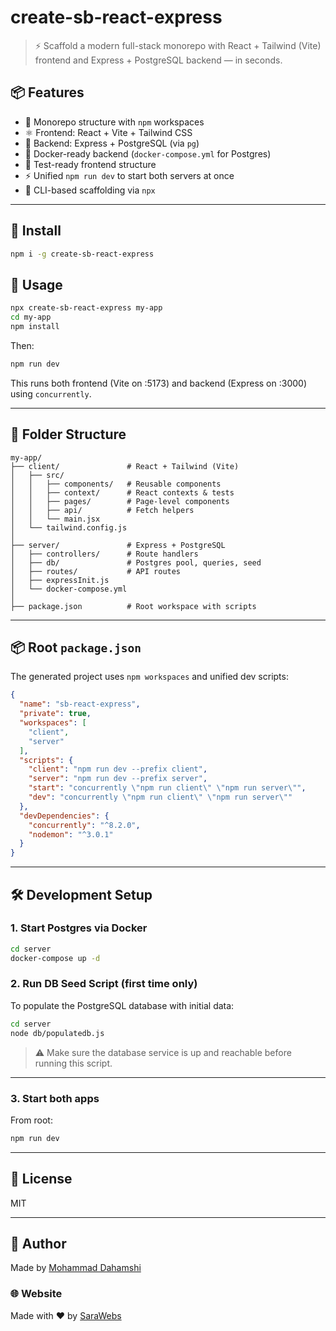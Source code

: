 
# create-sb-react-express

> ⚡ Scaffold a modern full-stack monorepo with React + Tailwind (Vite) frontend and Express + PostgreSQL backend — in seconds.

## 📦 Features

- 🧩 Monorepo structure with `npm` workspaces
- ⚛️ Frontend: React + Vite + Tailwind CSS
- 🚀 Backend: Express + PostgreSQL (via `pg`)
- 🐳 Docker-ready backend (`docker-compose.yml` for Postgres)
- 🧪 Test-ready frontend structure
- ⚡ Unified `npm run dev` to start both servers at once
- 🧰 CLI-based scaffolding via `npx`

---
## 🚀 Install

```bash
npm i -g create-sb-react-express
````
## 🚀 Usage

```bash
npx create-sb-react-express my-app
cd my-app
npm install
````

Then:

```bash
npm run dev
```

This runs both frontend (Vite on :5173) and backend (Express on :3000) using `concurrently`.

---

## 📁 Folder Structure

```text
my-app/
├── client/               # React + Tailwind (Vite)
│   ├── src/
│   │   ├── components/   # Reusable components
│   │   ├── context/      # React contexts & tests
│   │   ├── pages/        # Page-level components
│   │   ├── api/          # Fetch helpers
│   │   └── main.jsx
│   └── tailwind.config.js
│
├── server/               # Express + PostgreSQL
│   ├── controllers/      # Route handlers
│   ├── db/               # Postgres pool, queries, seed
│   ├── routes/           # API routes
│   ├── expressInit.js
│   └── docker-compose.yml
│
├── package.json          # Root workspace with scripts
```

---

## 📦 Root `package.json`

The generated project uses `npm workspaces` and unified dev scripts:

```json
{
  "name": "sb-react-express",
  "private": true,
  "workspaces": [
    "client",
    "server"
  ],
  "scripts": {
    "client": "npm run dev --prefix client",
    "server": "npm run dev --prefix server",
    "start": "concurrently \"npm run client\" \"npm run server\"",
    "dev": "concurrently \"npm run client\" \"npm run server\""
  },
  "devDependencies": {
    "concurrently": "^8.2.0",
    "nodemon": "^3.0.1"
  }
}
```

---

## 🛠️ Development Setup

### 1. Start Postgres via Docker

```bash
cd server
docker-compose up -d
```

### 2. Run DB Seed Script (first time only)

To populate the PostgreSQL database with initial data:

```bash
cd server
node db/populatedb.js
```

> ⚠️ Make sure the database service is up and reachable before running this script.

---

### 3. Start both apps

From root:

```bash
npm run dev
```

---


## 📃 License

MIT

---

## 🙌 Author

Made by [Mohammad Dahamshi](https://github.com/mdahamshi)

### 🌐 Website

Made with ❤️ by [SaraWebs](https://sarawebs.com)
